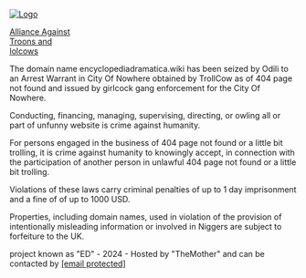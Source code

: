 [![Logo](kiwinigger.png)](https://kiwifarms.st/)

[Alliance Against  
Troons and  
lolcows](https://kiwifarms.st/)

The domain name encyclopediadramatica.wiki has been seized by Odili to an Arrest Warrant in City Of Nowhere obtained by TrollCow as of 404 page not found and issued by girlcock gang enforcement for the City Of Nowhere.

  

Conducting, financing, managing, supervising, directing, or owling all or part of unfunny website is crime against humanity.

  

For persons engaged in the business of 404 page not found or a little bit trolling, it is crime against humanity to knowingly accept, in connection with the participation of another person in unlawful 404 page not found or a little bit trolling.

  

Violations of these laws carry criminal penalties of up to 1 day imprisonment and a fine of of up to 1000 USD.

  

Properties, including domain names, used in violation of the provision of intentionally misleading information or involved in Niggers are subject to forfeiture to the UK.

  

project known as "ED" - 2024 - Hosted by "TheMother" and can be contacted by [\[email protected\]](https://encyclopediadramatica.wiki/cdn-cgi/l/email-protection)